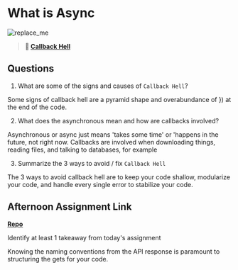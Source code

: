 # What is Async

![replace_me](https://codeworks.blob.core.windows.net/public/assets/img/illustrations/placeholder.svg)

> **📖 [Callback Hell](https://codeworksacademy.com/fs-student-guide/resources/wk4/01-Callbacks)**

## Questions

1. What are some of the signs and causes of `Callback Hell`?

Some signs of callback hell are a pyramid shape and overabundance of  }) at the end of the code.

2. What does the asynchronous mean and how are callbacks involved?

Asynchronous or async just means 'takes some time' or 'happens in the future, not right now.  Callbacks are involved when downloading things, reading files, and talking to databases, for example

3. Summarize the 3 ways to avoid / fix `Callback Hell`

The 3 ways to avoid callback hell are to keep your code shallow, modularize your code, and handle every single error to stabilize your code.

## Afternoon Assignment Link

**[Repo](https://github.com/ScottTLyman/trivial-pursuits.git)**

Identify at least 1 takeaway from today's assignment

Knowing the naming conventions from the API response is paramount to structuring the gets for your code.
